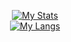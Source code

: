 <p align="center">
  <a href="https://github.com/joseph-rance">
    <img align="center" src="https://github-readme-stats.vercel.app/api?username=joseph-rance&theme=nord&count_private=true&show_icons=true" alt="My Stats" >
    </br>
    <img align="center" src="https://github-readme-stats.vercel.app/api/top-langs/?username=joseph-rance&theme=nord&layout=compact" alt="My Langs" >
  </a>
<p/>
